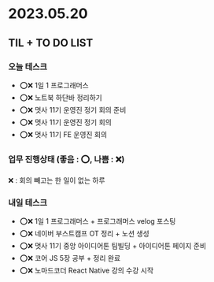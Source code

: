 # 2023.05.20

## TIL + TO DO LIST

### 오늘 테스크

- ⭕❌ 1일 1 프로그래머스
- ⭕❌ 노트북 하단바 정리하기
- ⭕❌ 멋사 11기 운영진 정기 회의 준비
- ⭕❌ 멋사 11기 운영진 정기 회의
- ⭕❌ 멋사 11기 FE 운영진 회의

### 업무 진행상태 (좋음 : ⭕, 나쁨 : ❌)

❌ : 회의 빼고는 한 일이 없는 하루

### 내일 테스크

- ⭕❌ 1일 1 프로그래머스 + 프로그래머스 velog 포스팅
- ⭕❌ 네이버 부스트캠프 OT 정리 + 노션 생성
- ⭕❌ 멋사 11기 중앙 아이디어톤 팀빌딩 + 아이디어톤 페이지 준비
- ⭕❌ 코어 JS 5장 공부 + 정리 완료
- ⭕❌ 노마드코더 React Native 강의 수강 시작
